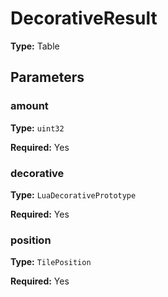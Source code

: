 # DecorativeResult

**Type:** Table

## Parameters

### amount

**Type:** `uint32`

**Required:** Yes

### decorative

**Type:** `LuaDecorativePrototype`

**Required:** Yes

### position

**Type:** `TilePosition`

**Required:** Yes

